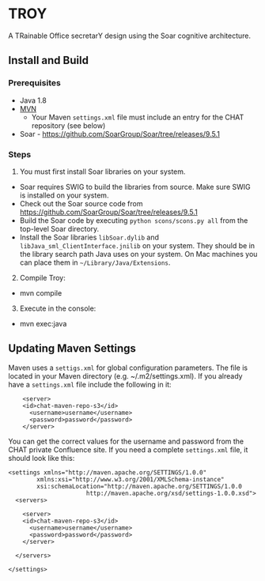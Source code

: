 # TROY
A TRainable Office secretarY design using the Soar cognitive architecture.

## Install and Build
### Prerequisites
* Java 1.8
* [MVN](http://maven.apache.org)
  * Your Maven `settings.xml` file must include an entry for the CHAT repository (see below)
* Soar - https://github.com/SoarGroup/Soar/tree/releases/9.5.1

### Steps
1. You must first install Soar libraries on your system.
  * Soar requires SWIG to build the libraries from source. Make sure SWIG is installed on your system.
  * Check out the Soar source code from https://github.com/SoarGroup/Soar/tree/releases/9.5.1
  * Build the Soar code by executing `python scons/scons.py all` from the top-level Soar directory.
  * Install the Soar libraries `libSoar.dylib` and `libJava_sml_ClientInterface.jnilib` on your system. They should be in the library search path Java uses on your system. On Mac machines you can place them in `~/Library/Java/Extensions`.
2. Compile Troy:
  * mvn compile
3. Execute in the console:
  * mvn exec:java

## Updating Maven Settings
Maven uses a `settigs.xml` for global configuration parameters. The file is
located in your Maven directory (e.g. ~/.m2/settings.xml). If you already 
have a `settings.xml` file include the following in it:
```
    <server>
    <id>chat-maven-repo-s3</id>
      <username>username</username>
      <password>password</password>
    </server>
```

You can get the correct values for the username and password from the CHAT
private Confluence site. If you need a  complete `settings.xml` file, it
should look like this:
```
<settings xmlns="http://maven.apache.org/SETTINGS/1.0.0"
        xmlns:xsi="http://www.w3.org/2001/XMLSchema-instance"
        xsi:schemaLocation="http://maven.apache.org/SETTINGS/1.0.0
                      http://maven.apache.org/xsd/settings-1.0.0.xsd">
  <servers>

    <server>
    <id>chat-maven-repo-s3</id>
      <username>username</username>
      <password>password</password>
    </server>

  </servers>

</settings>
```

